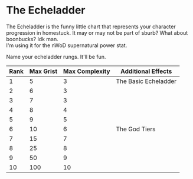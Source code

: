 # The Echeladder
The Echeladder is the funny little chart that represents your character progression in homestuck. It may or may not be part of sburb? What about boonbucks? Idk man.  
I'm using it for the nWoD supernatural power stat.  

Name your echeladder rungs. It'll be fun.  

| Rank | Max Grist | Max Complexity | Additional Effects |
|------|-----------|----------------|--------------------|
| 1    | 5         | 3              |The Basic Echeladder|
| 2    | 6         | 3              |                    |
| 3    | 7         | 3              |                    |
| 4    | 8         | 4              |                    |
| 5    | 9         | 5              |                    |
| 6    | 10        | 6              |The God Tiers       |
| 7    | 15        | 7              |                    |
| 8    | 25        | 8              |                    |
| 9    | 50        | 9              |                    |
| 10   | 100       | 10             |                    |
